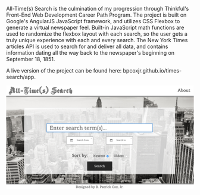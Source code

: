 All-Time(s) Search is the culmination of my progression through Thinkful's Front-End Web Development Career Path Program.  The project is built on Google's AngularJS JavaScript framework, and utilizes CSS Flexbox to generate a virtual newspaper feel.  Built-in JavaScript math functions are used to randomize the flexbox layout with each search, so the user gets a truly unique experience with each and every search.  The New York Times articles API is used to search for and deliver all data, and contains information dating all the way back to the newspaper's beginning on September 18, 1851.  

A live version of the project can be found here: bpcoxjr.github.io/times-search/app.

![alt text](app/img/timesSearchScreenShot.png "All-Time(s) search landing page")
